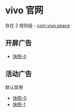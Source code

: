 # vivo 官网

存在 2 规则组 - [com.vivo.space](/src/apps/com.vivo.space.ts)

## 开屏广告

- [快照-0](https://i.gkd.li/import/13197585)

## 活动广告

默认禁用

- [快照-0](https://i.gkd.li/import/13218155)
- [快照-1](https://i.gkd.li/import/13292907)
